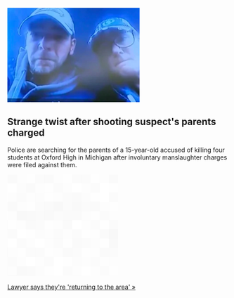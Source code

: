 
![Strange twist after shooting suspect's parents charged](./20211203235843.png)
## Strange twist after shooting suspect's parents charged

Police are searching for the parents of a 15-year-old accused of killing four students at Oxford High in Michigan after involuntary manslaughter charges were filed against them.

![pic](../square_bg.png)

[Lawyer says they're 'returning to the area' »](https://www.yahoo.com/news/michigan-oxford-school-shooting-ethan-crumbley-parents-charged-182447458.html)
